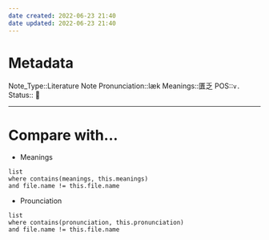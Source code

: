 ```yaml
---
date created: 2022-06-23 21:40
date updated: 2022-06-23 21:40
---
```

# Metadata

Note_Type::Literature Note
Pronunciation::læk
Meanings::匱乏
POS::`v.`
Status:: 👶

---

# Compare with...

- Meanings

```dataview
list
where contains(meanings, this.meanings)
and file.name != this.file.name
```

- Prounciation

```dataview
list
where contains(pronunciation, this.pronunciation)
and file.name != this.file.name
```
